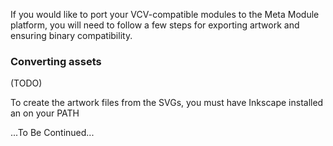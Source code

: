 If you would like to port your VCV-compatible modules to the Meta Module platform, you will need to follow a few steps for exporting artwork and ensuring binary compatibility.

### Converting assets

(TODO)

To create the artwork files from the SVGs, you must have Inkscape installed an on your PATH

...To Be Continued...